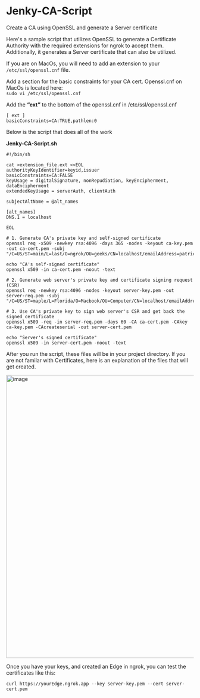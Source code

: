 # Jenky-CA-Script
Create a CA using OpenSSL and generate a Server certificate

Here's a sample script that utilizes OpenSSL to generate a Certificate Authority with the required extensions for ngrok to accept them. Additionally, it generates a Server certificate that can also be utilized.

If you are on MacOs, you will need to add an extension to your `/etc/ssl/openssl.cnf` file.

Add a section for the basic constraints for your CA cert. Openssl.cnf on MacOs is located here: <br/>
`sudo vi /etc/ssl/openssl.cnf`

Add the **“ext”** to the bottom of the openssl.cnf in /etc/ssl/openssl.cnf
```
[ ext ]
basicConstraints=CA:TRUE,pathlen:0
```
Below is the script that does all of the work

**Jenky-CA-Script.sh**
```
#!/bin/sh

cat >extension_file.ext <<EOL
authorityKeyIdentifier=keyid,issuer
basicConstraints=CA:FALSE
keyUsage = digitalSignature, nonRepudiation, keyEncipherment, dataEncipherment
extendedKeyUsage = serverAuth, clientAuth

subjectAltName = @alt_names

[alt_names]
DNS.1 = localhost

EOL

# 1. Generate CA's private key and self-signed certificate
openssl req -x509 -newkey rsa:4096 -days 365 -nodes -keyout ca-key.pem -out ca-cert.pem -subj "/C=US/ST=main/L=last/O=ngrok/OU=geeks/CN=localhost/emailAddress=patrick@ngrok.com"

echo "CA's self-signed certificate"
openssl x509 -in ca-cert.pem -noout -text

# 2. Generate web server's private key and certificate signing request (CSR)
openssl req -newkey rsa:4096 -nodes -keyout server-key.pem -out server-req.pem -subj "/C=US/ST=maple/L=Florida/O=Macbook/OU=Computer/CN=localhost/emailAddress=patrickmacbook@ngrok.com"

# 3. Use CA's private key to sign web server's CSR and get back the signed certificate
openssl x509 -req -in server-req.pem -days 60 -CA ca-cert.pem -CAkey ca-key.pem -CAcreateserial -out server-cert.pem 

echo "Server's signed certificate"
openssl x509 -in server-cert.pem -noout -text
```
After you run the script, these files will be in your project directory. If you are not
familar with Certificates, here is an explanation of the files that will get created.

<img width="757" alt="image" src="https://github.com/ngrok-patrick/Jenky-CA-Script/assets/112023765/467a3a7b-0b34-4d32-9cc0-857e9a6d25f0">

Once you have your keys, and created an Edge in ngrok, you can test the certificates like this:
```
curl https://yourEdge.ngrok.app --key server-key.pem --cert server-cert.pem
```
